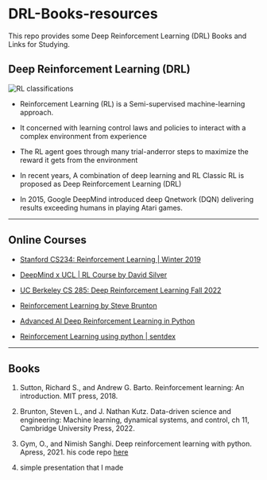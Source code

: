 # DRL-Books-resources

This repo provides some Deep Reinforcement Learning (DRL) Books and Links for Studying.

## Deep Reinforcement Learning (DRL)


![RL classifications]([https://kenovy.com/wp-content/uploads/2022/12/Types_of_Machine_Learning-83f-1024x732.jpg](https://raw.githubusercontent.com/a7med3laa/DRL-Books-resources/main/machine-learning1-1.png) "RL classifications")


- Reinforcement Learning (RL) is a Semi-supervised machine-learning approach. 

- It  concerned with learning control laws and policies to interact with a complex environment from experience

- The RL agent goes through many trial-anderror steps to maximize the reward it gets from the environment

- In recent years, A combination of deep learning and RL Classic RL is proposed as Deep Reinforcement Learning (DRL)

- In 2015, Google DeepMind introduced deep Qnetwork (DQN) delivering results exceeding humans in playing Atari games.


------------


## Online Courses

- [Stanford CS234: Reinforcement Learning | Winter 2019](https://www.youtube.com/watch?v=FgzM3zpZ55o&list=PLoROMvodv4rOSOPzutgyCTapiGlY2Nd8u "Stanford CS234: Reinforcement Learning | Winter 2019")

- [DeepMind x UCL | RL Course by David Silver](https://www.youtube.com/watch?v=2pWv7GOvuf0&list=PLqYmG7hTraZDM-OYHWgPebj2MfCFzFObQ "DeepMind x UCL | RL Course by David Silver")

- [UC Berkeley CS 285: Deep Reinforcement Learning Fall 2022](https://www.youtube.com/watch?v=eG9-F4r5k70&list=PL_iWQOsE6TfX7MaC6C3HcdOf1g337dlC9&index=15 "CS 285: Deep Reinforcement Learning Fall 2022 (UC Berkeley)")

- [Reinforcement Learning by Steve Brunton](https://www.youtube.com/watch?v=0MNVhXEX9to&list=PLMrJAkhIeNNQe1JXNvaFvURxGY4gE9k74 "Reinforcement Learning by Steve Brunton")

- [Advanced AI Deep Reinforcement Learning in Python](https://www.youtube.com/playlist?list=PLkpP4Ufp35T-YsZS0lg6Mb4j0GNm1moau "Advanced AI Deep Reinforcement Learning in Python")

- [Reinforcement Learning using python | sentdex](https://www.youtube.com/playlist?list=PLQVvvaa0QuDezJFIOU5wDdfy4e9vdnx-7 "Reinforcement Learning using python | sentdex")

------------


## Books

1. Sutton, Richard S., and Andrew G. Barto. Reinforcement learning: An introduction. MIT press, 2018.‏

1. Brunton, Steven L., and J. Nathan Kutz. Data-driven science and engineering: Machine learning, dynamical systems, and control, ch 11, Cambridge University Press, 2022.‏

1.  Gym, O., and Nimish Sanghi. Deep reinforcement learning with python. Apress, 2021.‏ his code repo [here](https://github.com/Apress/deep-reinforcement-learning-python "here")

1.  simple presentation that I made
